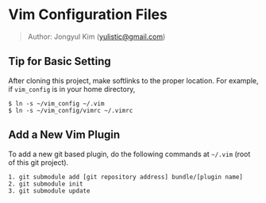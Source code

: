 # Vim Configuration Files
> Author: Jongyul Kim (yulistic@gmail.com)

## Tip for Basic Setting
After cloning this project, make softlinks to the proper location.
For example, if `vim_config` is in your home directory,

    $ ln -s ~/vim_config ~/.vim
    $ ln -s ~/vim_config/vimrc ~/.vimrc

## Add a New Vim Plugin
To add a new git based plugin, do the following commands at `~/.vim` (root of this git project).

    1. git submodule add [git repository address] bundle/[plugin name] 
    2. git submodule init
    3. git submodule update
